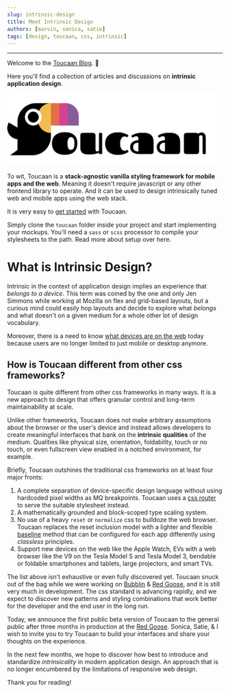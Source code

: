```yaml
---
slug: intrinsic-design
title: Meet Intrinsic Design
authors: [marvin, sonica, satie]
tags: [design, toucaan, css, intrinsic]
---
```


---

Welcome to the [Toucaan Blog](https://toucaan.com/blog). 🎉

Here you'll find a collection of articles and discussions on **intrinsic application design**. 

<!--truncate-->

![Total Banchod Toucaan](./toucaan-total-banner.jpg)

To wit, Toucaan is a **stack-agnostic vanilla styling framework for mobile apps and the web**. Meaning it doesn't require javascript or any other frontend library to operate. And it can be used to design intrinsically tuned web and mobile apps using the web stack.

It is very easy to [get started](/docs/getting-started) with Toucaan. 

Simply clone the `toucaan` folder inside your project and start implementing your mockups. You'll need a `sass` or `scss` processor to compile your stylesheets to the path. Read more about setup over here.

# What is Intrinsic Design?

Intrinsic in the context of application design implies an experience that _belongs to a device_. This term was coined by the one and only Jen Simmons while working at Mozilla on flex and grid-based layouts, but a curious mind could easily hop layouts and decide to explore what _belongs_ and what doesn't on a given medium for a whole other lot of design vocabulary. 

Moreover, there is a need to know [what devices are on the web](https://bubblin.io/blog/the-new-landscape-of-the-web) today because users are no longer limited to just mobile or desktop anymore. 

## How is Toucaan different from other css frameworks?

Toucaan is quite different from other css frameworks in many ways. It is a new approach to design that offers granular control and long-term maintainability at scale. 

Unlike other frameworks, Toucaan does not make arbitrary assumptions about the browser or the user's device and instead allows developers to create meaningful interfaces that bank on the **intrinsic qualities** of the medium. Qualities like physical size, orientation, foldability, touch or no touch, or even fullscreen view enabled in a notched environment, for example. 

Briefly, Toucaan outshines the traditional css frameworks on at least four major fronts:

1. A complete separation of device-specific design language without using hardcoded pixel widths as MQ breakpoints. Toucaan uses a [css router](https://bubblin.io/blog/a-css-router) to serve the suitable stylesheet instead.
2. A mathematically grounded and block-scoped type scaling system.
3. No use of a heavy `reset` or `normalize` css to bulldoze the web browser. Toucaan replaces the reset inclusion model with a lighter and flexible [baseline](https://bubblin.io/blog/baseline-css) method that can be configured for each app differently using _classless_ principles.
4. Support new devices on the web like the Apple Watch, EVs with a web browser like the V9 on the Tesla Model S and Tesla Model 3, bendable or foldable smartphones and tablets, large projectors, and smart TVs.

The list above isn't exhaustive or even fully discovered yet. Toucaan snuck out of the bag while we were working on [Bubblin](https://bubblin.io) & [Red Goose](https://goose.red), and it is still very much in development. The css standard is advancing rapidly, and we expect to discover new patterns and styling combinations that work better for the developer and the end user in the long run. 

Today, we announce the first public beta version of Toucaan to the general public after three months in production at the [Red Goose](https://goose.red). Sonica, Satie, & I wish to invite you to try Toucaan to build your interfaces and share your thoughts on the experience. 

In the next few months, we hope to discover how best to introduce and standardize _intrinsicality_ in modern application design. An approach that is no longer encumbered by the limitations of responsive web design. 

Thank you for reading!